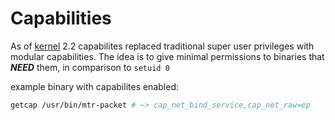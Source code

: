 # Capabilities

As of [kernel](https://github.com/disc0ninja/zet/search?=kernel) 2.2 capabilites replaced traditional super user privileges with modular capabilities. The idea is to give minimal permissions to binaries that ***NEED*** them, in comparison to ```setuid 0```  

example binary with capabilites enabled:  
```bash
getcap /usr/bin/mtr-packet # ~> cap_net_bind_service,cap_net_raw=ep
```

